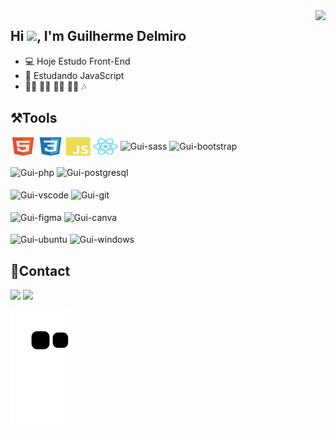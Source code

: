 <img align="right" height="500em" src="https://raw.githubusercontent.com/gist/guilhermehub12/6087a503a929fd6c2b96285dd442f69d/raw/6d6a881c2f02278973328b12eedfd5aafed174b1/github-card.svg">
<h2>Hi <img width="25px" src="https://raw.githubusercontent.com/kaueMarques/kaueMarques/master/hi.gif">, I'm Guilherme Delmiro</h2>



  - 💻 Hoje Estudo Front-End
  - 🎯 Estudando JavaScript
  - 🏊‍♂️ 🚴‍♂️ 🏃‍♂️ 🏋️‍♂️ 🎶
  ## ⚒Tools
<div dir="auto">
  <div>
    <img align="center" alt="Gui-HTML" height="30" width="40" src="https://raw.githubusercontent.com/devicons/devicon/master/icons/html5/html5-original.svg" style="max-width: 100%;">
    <img align="center" alt="Gui-CSS" height="30" width="40" src="https://raw.githubusercontent.com/devicons/devicon/master/icons/css3/css3-original.svg" style="max-width: 100%;"> 
    <img align="center" alt="Gui-Js" height="30" width="40" src="https://raw.githubusercontent.com/devicons/devicon/master/icons/javascript/javascript-plain.svg" style="max-width: 100%;">
    <img align="center" alt="Gui-React" height="30" width="40" src="https://raw.githubusercontent.com/devicons/devicon/master/icons/react/react-original.svg" style="max-width: 100%;"> 
    <img align="center" alt="Gui-sass" height="30" width="40" src="https://cdn.jsdelivr.net/gh/devicons/devicon/icons/sass/sass-original.svg" style="max-width: 100%;"> 
    <img align="center" alt="Gui-bootstrap" height="30" width="40" src="https://cdn.jsdelivr.net/gh/devicons/devicon/icons/bootstrap/bootstrap-plain.svg" style="max-width: 100%;"> 
  </div>
 <br>
  <div>
    <img align="center" alt="Gui-php" height="30" width="40" src="https://cdn.jsdelivr.net/gh/devicons/devicon/icons/php/php-plain.svg" style="max-width: 100%;">
    <img align="center" alt="Gui-postgresql" height="30" width="40" src="https://cdn.jsdelivr.net/gh/devicons/devicon/icons/postgresql/postgresql-original.svg" style="max-width: 100%;">
  </div>
<br>
  <div>
    <img align="center" alt="Gui-vscode" height="30" width="40" src="https://cdn.jsdelivr.net/gh/devicons/devicon/icons/vscode/vscode-original.svg" style="max-width: 100%;">
  <img align="center" alt="Gui-git" height="30" width="40" src="https://cdn.jsdelivr.net/gh/devicons/devicon/icons/git/git-original.svg" style="max-width: 100%;">
  </div>
  <br>
  <div>
    <img align="center" alt="Gui-figma" height="30" width="40" src="https://cdn.jsdelivr.net/gh/devicons/devicon/icons/figma/figma-original.svg" style="max-width: 100%;">
    <img align="center" alt="Gui-canva" height="30" width="40" src="https://cdn.jsdelivr.net/gh/devicons/devicon/icons/canva/canva-original.svg" style="max-width: 100%;"> 
  </div>
<br>
  <div>
    <img align="center" alt="Gui-ubuntu" height="30" width="40" src="https://cdn.jsdelivr.net/gh/devicons/devicon/icons/ubuntu/ubuntu-plain.svg" style="max-width: 100%;">
  <img align="center" alt="Gui-windows" height="30" width="40" src="https://cdn.jsdelivr.net/gh/devicons/devicon/icons/windows8/windows8-original.svg" style="max-width: 100%;">
  </div>

  
<!--  <img align="right" alt="Gui-picture" height="150" src="https://picrew.me/shareImg/org/202206/663172_Lw3nLwLq.png" data-canonical-src="https://media.discordapp.net/attachments/639956127056134178/890373478988013628/Publicacoes_Instagram_1_1.png?width=676&amp;height=676" style="max-width: 100%;">
-->
</div>
  
  ## 💬Contact
  <div>
    <a href="mailto:guilhermedelmiro11@gmail.com" target="_blank"><img src="https://img.shields.io/badge/-Gmail-%23333?style=for-the-badge&amp;logo=gmail&amp;logoColor=white" target="_blank"></a>  
    <a href="https://www.linkedin.com/in/guilhermedelmiro/" target="_blank"><img src="https://img.shields.io/badge/-LinkedIn-%230077B5?style=for-the-badge&amp;logo=linkedin&amp;logoColor=white" target="_blank"></a> 
   </div>
  
 ![Snake Animation](https://github.com/guilhermehub12/guilhermehub12/blob/output/github-contribution-grid-snake.svg)
    
  
